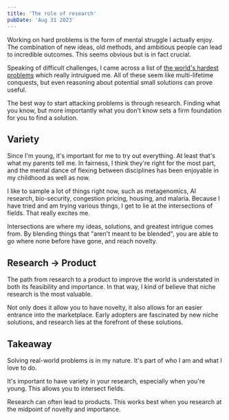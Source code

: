 ```yaml
---
title: 'The role of research'
pubDate: 'Aug 31 2023'
---
```


Working on hard problems is the form of mental struggle I actually enjoy. The combination of new ideas, old methods, and ambitious people can lead to incredible outcomes. This seems obvious but is in fact crucial.

Speaking of difficult challenges, I came across a list of [the world's hardest problems](https://docs.google.com/document/d/1Vb8WWbsVyEJzl66_qqtZfFr2uLL07Y7SJH5XKldjDPY/edit) which really intruigued me. All of these seem like multi-lifetime conquests, but even reasoning about potential small solutions can prove useful.

The best way to start attacking problems is through research. Finding what you know, but more importantly what you don't know sets a firm foundation for you to find a solution.

## Variety

Since I'm young, it's important for me to try out everything. At least that's what my parents tell me. In fairness, I think they're right for the most part, and the mental dance of flexing between disciplines has been enjoyable in my childhood as well as now.

I like to sample a lot of things right now, such as metagenomics, AI research, bio-security, congestion pricing, housing, and malaria. Because I have tried and am trying various things, I get to lie at the intersections of fields. That really excites me.

Intersections are where my ideas, solutions, and greatest intrigue comes from. By blending things that "aren't meant to be blended", you are able to go where none before have gone, and reach novelty.

## Research -> Product

The path from research to a product to improve the world is understated in both its feasibility and importance. In that way, I kind of believe that niche research is the most valuable.

Not only does it allow you to have novelty, it also allows for an easier entrance into the marketplace. Early adopters are fascinated by new niche solutions, and research lies at the forefront of these solutions.

## Takeaway

Solving real-world problems is in my nature. It's part of who I am and what I love to do.

It's important to have variety in your research, especially when you're young. This allows you to intersect fields.

Research can often lead to products. This works best when you research at the midpoint of novelty and importance.
